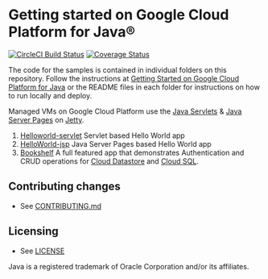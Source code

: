 # Getting started on Google Cloud Platform for Java®

[![CircleCI Build Status](https://circleci.com/gh/GoogleCloudPlatform/getting-started-java.svg?style=shield&circle-token=51b789e102291cbeae6817678d02da0f4cf25f1f)](https://circleci.com/gh/GoogleCloudPlatform/getting-started-java)
[![Coverage Status](https://codecov.io/gh/GoogleCloudPlatform/getting-started-java/branch/master/graph/badge.svg)](https://codecov.io/gh/GoogleCloudPlatform/getting-started-java)

The code for the samples is contained in individual folders on this repository.
Follow the instructions at [Getting Started on Google Cloud Platform for Java](https://cloud.google.com/java/) or the README files in each folder for instructions on how to run locally and deploy.

Managed VMs on Google Cloud Platform use the [Java Servlets](http://www.oracle.com/technetwork/java/overview-137084.html) & [Java Server Pages](http://www.oracle.com/technetwork/java/index-jsp-138231.html) on [Jetty](http://www.eclipse.org/jetty/).

1. [Helloworld-servlet](helloworld-servlet) Servlet based Hello World app
1. [HelloWorld-jsp](helloworld-jsp) Java Server Pages based Hello World app
1. [Bookshelf](bookshelf) A full featured app that demonstrates Authentication and CRUD operations for [Cloud Datastore](https://cloud.google.com/datastore/docs/concepts/overview?hl=en) and [Cloud SQL](https://cloud.google.com/sql/docs/introduction).

## Contributing changes

* See [CONTRIBUTING.md](CONTRIBUTING.md)


## Licensing

* See [LICENSE](LICENSE)

Java is a registered trademark of Oracle Corporation and/or its affiliates.
